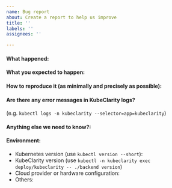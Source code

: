 ```yaml
---
name: Bug report
about: Create a report to help us improve
title: ''
labels: ''
assignees: ''

---
```


<!-- Please use this template while reporting a bug and provide as much info as possible.
-->


#### What happened:

#### What you expected to happen:

#### How to reproduce it (as minimally and precisely as possible):

#### Are there any error messages in KubeClarity logs?
(e.g. `kubectl logs -n kubeclarity --selector=app=kubeclarity`)

#### Anything else we need to know?:

#### Environment:
- Kubernetes version (use `kubectl version --short`):
- KubeClarity version (use `kubectl -n kubeclarity exec deploy/kubeclarity -- ./backend version`)
- Cloud provider or hardware configuration:
- Others:
